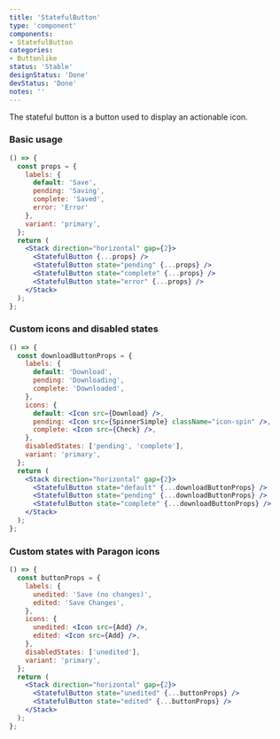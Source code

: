 ```yaml
---
title: 'StatefulButton'
type: 'component'
components:
- StatefulButton
categories:
- Buttonlike
status: 'Stable'
designStatus: 'Done'
devStatus: 'Done'
notes: ''
---
```


The stateful button is a button used to display an actionable icon.

### Basic usage

```jsx live
() => {
  const props = {
    labels: {
      default: 'Save',
      pending: 'Saving',
      complete: 'Saved',
      error: 'Error'
    },
    variant: 'primary',
  };
  return (
    <Stack direction="horizontal" gap={2}>
      <StatefulButton {...props} />
      <StatefulButton state="pending" {...props} />
      <StatefulButton state="complete" {...props} />
      <StatefulButton state="error" {...props} />
    </Stack>
  );
};
```

### Custom icons and disabled states

```jsx live
() => {
  const downloadButtonProps = {
    labels: {
      default: 'Download',
      pending: 'Downloading',
      complete: 'Downloaded',
    },
    icons: {
      default: <Icon src={Download} />,
      pending: <Icon src={SpinnerSimple} className="icon-spin" />,
      complete: <Icon src={Check} />,
    },
    disabledStates: ['pending', 'complete'],
    variant: 'primary',
  };
  return (
    <Stack direction="horizontal" gap={2}>
      <StatefulButton state="default" {...downloadButtonProps} />
      <StatefulButton state="pending" {...downloadButtonProps} />
      <StatefulButton state="complete" {...downloadButtonProps} />
    </Stack>
  );
};
```

### Custom states with Paragon icons

```jsx live
() => {
  const buttonProps = {
    labels: {
      unedited: 'Save (no changes)',
      edited: 'Save Changes',
    },
    icons: {
      unedited: <Icon src={Add} />,
      edited: <Icon src={Add} />,
    },
    disabledStates: ['unedited'],
    variant: 'primary',
  };
  return (
    <Stack direction="horizontal" gap={2}>
      <StatefulButton state="unedited" {...buttonProps} />
      <StatefulButton state="edited" {...buttonProps} />
    </Stack>
  );
};
```

<testguide
  events="`onClick`"
  dataTestId
  selectors="`pgn__stateful-btn`"
/>
